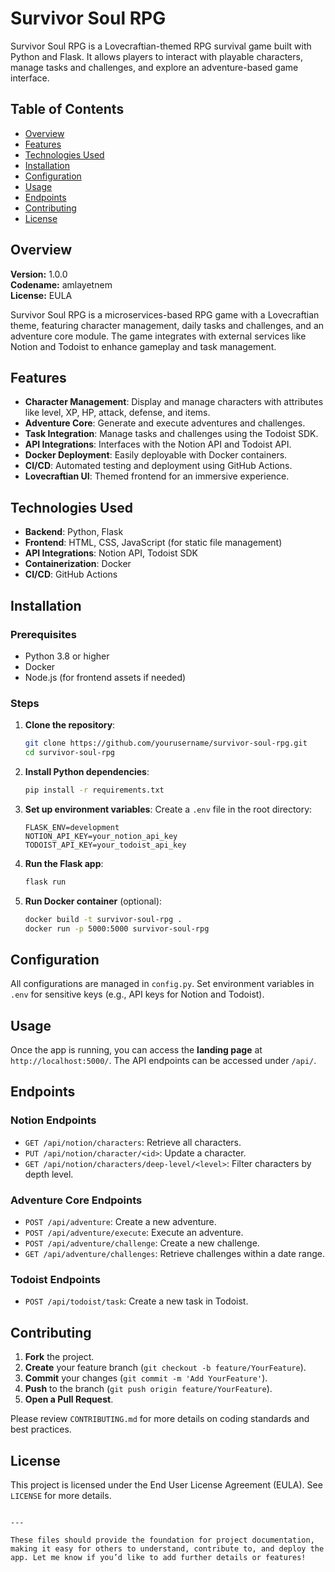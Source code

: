 # Survivor Soul RPG

Survivor Soul RPG is a Lovecraftian-themed RPG survival game built with Python and Flask. It allows players to interact with playable characters, manage tasks and challenges, and explore an adventure-based game interface.

## Table of Contents
- [Overview](#overview)
- [Features](#features)
- [Technologies Used](#technologies-used)
- [Installation](#installation)
- [Configuration](#configuration)
- [Usage](#usage)
- [Endpoints](#endpoints)
- [Contributing](#contributing)
- [License](#license)

## Overview
**Version:** 1.0.0  
**Codename:** amlayetnem  
**License:** EULA  

Survivor Soul RPG is a microservices-based RPG game with a Lovecraftian theme, featuring character management, daily tasks and challenges, and an adventure core module. The game integrates with external services like Notion and Todoist to enhance gameplay and task management.

## Features
- **Character Management**: Display and manage characters with attributes like level, XP, HP, attack, defense, and items.
- **Adventure Core**: Generate and execute adventures and challenges.
- **Task Integration**: Manage tasks and challenges using the Todoist SDK.
- **API Integrations**: Interfaces with the Notion API and Todoist API.
- **Docker Deployment**: Easily deployable with Docker containers.
- **CI/CD**: Automated testing and deployment using GitHub Actions.
- **Lovecraftian UI**: Themed frontend for an immersive experience.

## Technologies Used
- **Backend**: Python, Flask
- **Frontend**: HTML, CSS, JavaScript (for static file management)
- **API Integrations**: Notion API, Todoist SDK
- **Containerization**: Docker
- **CI/CD**: GitHub Actions

## Installation

### Prerequisites
- Python 3.8 or higher
- Docker
- Node.js (for frontend assets if needed)

### Steps
1. **Clone the repository**:
   ```bash
   git clone https://github.com/yourusername/survivor-soul-rpg.git
   cd survivor-soul-rpg
   ```

2. **Install Python dependencies**:
   ```bash
   pip install -r requirements.txt
   ```

3. **Set up environment variables**:
   Create a `.env` file in the root directory:
   ```plaintext
   FLASK_ENV=development
   NOTION_API_KEY=your_notion_api_key
   TODOIST_API_KEY=your_todoist_api_key
   ```

4. **Run the Flask app**:
   ```bash
   flask run
   ```

5. **Run Docker container** (optional):
   ```bash
   docker build -t survivor-soul-rpg .
   docker run -p 5000:5000 survivor-soul-rpg
   ```

## Configuration

All configurations are managed in `config.py`. Set environment variables in `.env` for sensitive keys (e.g., API keys for Notion and Todoist).

## Usage

Once the app is running, you can access the **landing page** at `http://localhost:5000/`. The API endpoints can be accessed under `/api/`.

## Endpoints

### Notion Endpoints
- `GET /api/notion/characters`: Retrieve all characters.
- `PUT /api/notion/character/<id>`: Update a character.
- `GET /api/notion/characters/deep-level/<level>`: Filter characters by depth level.

### Adventure Core Endpoints
- `POST /api/adventure`: Create a new adventure.
- `POST /api/adventure/execute`: Execute an adventure.
- `POST /api/adventure/challenge`: Create a new challenge.
- `GET /api/adventure/challenges`: Retrieve challenges within a date range.

### Todoist Endpoints
- `POST /api/todoist/task`: Create a new task in Todoist.

## Contributing

1. **Fork** the project.
2. **Create** your feature branch (`git checkout -b feature/YourFeature`).
3. **Commit** your changes (`git commit -m 'Add YourFeature'`).
4. **Push** to the branch (`git push origin feature/YourFeature`).
5. **Open a Pull Request**.

Please review `CONTRIBUTING.md` for more details on coding standards and best practices.

## License

This project is licensed under the End User License Agreement (EULA). See `LICENSE` for more details.
```

---

These files should provide the foundation for project documentation, making it easy for others to understand, contribute to, and deploy the app. Let me know if you’d like to add further details or features!
